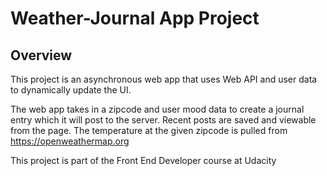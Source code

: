 # Weather-Journal App Project

## Overview
This project is an asynchronous web app that uses Web API and user data to dynamically update the UI. 

The web app takes in a zipcode and user mood data to create a journal entry which it will post to the server.
Recent posts are saved and viewable from the page. The temperature at the given zipcode is pulled from https://openweathermap.org

This project is part of the Front End Developer course at Udacity
